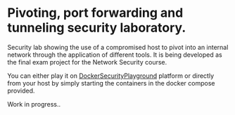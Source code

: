 # Pivoting, port forwarding and tunneling security laboratory.

Security lab showing the use of a compromised host to pivot into an internal network through the application of different tools. 
It is being developed as the final exam project for the Network Security course.

You can either play it on [DockerSecurityPlayground](https://github.com/DockerSecurityPlayground/DSP) platform or directly from your host by simply starting the containers in the docker compose provided. 

Work in progress..
